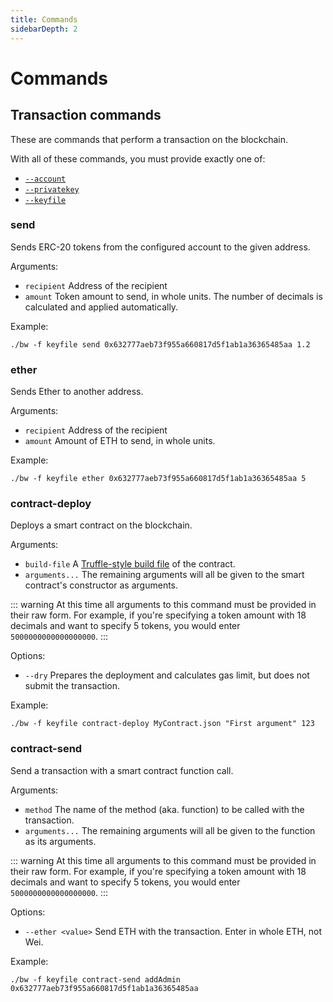 ```yaml
---
title: Commands
sidebarDepth: 2
---
```


# Commands

## Transaction commands

These are commands that perform a transaction on the blockchain.

With all of these commands, you must provide exactly one of:

- [`--account`](global-options.md#account-account-file)
- [`--privatekey`](global-options.md#privatekey-key)
- [`--keyfile`](global-options.md#keyfile-file)

### send

Sends ERC-20 tokens from the configured account to the given address.

Arguments:

- `recipient` Address of the recipient
- `amount` Token amount to send, in whole units. The number of decimals
  is calculated and applied automatically.

Example:

```
./bw -f keyfile send 0x632777aeb73f955a660817d5f1ab1a36365485aa 1.2
```

### ether

Sends Ether to another address.

Arguments:

- `recipient` Address of the recipient
- `amount` Amount of ETH to send, in whole units.

Example:

```
./bw -f keyfile ether 0x632777aeb73f955a660817d5f1ab1a36365485aa 5
```

### contract-deploy

Deploys a smart contract on the blockchain.

Arguments:

- `build-file` A [Truffle-style build file](./build-file.md) of the contract.
- `arguments...` The remaining arguments will all be given to the smart
  contract's constructor as arguments.
  
::: warning
At this time all arguments to this command must be provided in their raw 
form. For example, if you're specifying a token amount with 18 decimals and want
to specify 5 tokens, you would enter `5000000000000000000`.
:::

Options: 

- `--dry` Prepares the deployment and calculates gas limit, but does not submit
  the transaction.

Example:

```
./bw -f keyfile contract-deploy MyContract.json "First argument" 123
```

### contract-send

Send a transaction with a smart contract function call.


Arguments:

- `method` The name of the method (aka. function) to be called with the transaction.
- `arguments...` The remaining arguments will all be given to the function as its
  arguments.

::: warning
At this time all arguments to this command must be provided in their raw 
form. For example, if you're specifying a token amount with 18 decimals and want
to specify 5 tokens, you would enter `5000000000000000000`.
:::

Options: 

- `--ether <value>` Send ETH with the transaction. Enter in whole ETH, not Wei.

Example:

```
./bw -f keyfile contract-send addAdmin 0x632777aeb73f955a660817d5f1ab1a36365485aa
```



